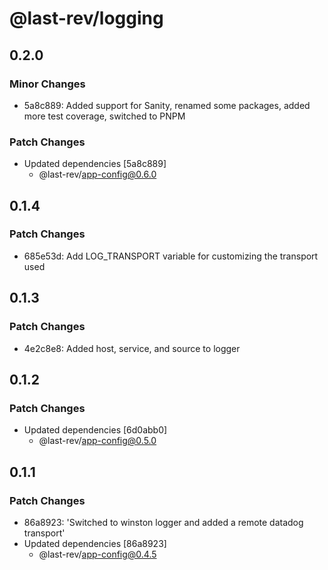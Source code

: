 # @last-rev/logging

## 0.2.0

### Minor Changes

- 5a8c889: Added support for Sanity, renamed some packages, added more test coverage, switched to PNPM

### Patch Changes

- Updated dependencies [5a8c889]
  - @last-rev/app-config@0.6.0

## 0.1.4

### Patch Changes

- 685e53d: Add LOG_TRANSPORT variable for customizing the transport used

## 0.1.3

### Patch Changes

- 4e2c8e8: Added host, service, and source to logger

## 0.1.2

### Patch Changes

- Updated dependencies [6d0abb0]
  - @last-rev/app-config@0.5.0

## 0.1.1

### Patch Changes

- 86a8923: 'Switched to winston logger and added a remote datadog transport'
- Updated dependencies [86a8923]
  - @last-rev/app-config@0.4.5

